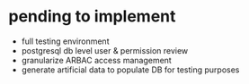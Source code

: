 # pending to implement 

- full testing environment 
- postgresql db level user & permission review
- granularize ARBAC access management 
- generate artificial data to populate DB for testing purposes 